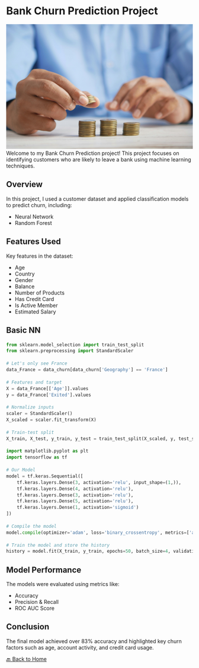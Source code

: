 # Bank Churn Prediction Project

![Bank](https://github.com/hyerinchung/hyerinchung.github.io/blob/main/images/bank_head.jpg?raw=true)
Welcome to my Bank Churn Prediction project! This project focuses on identifying customers who are likely to leave a bank using machine learning techniques.

## Overview

In this project, I used a customer dataset and applied classification models to predict churn, including:

- Neural Network
- Random Forest

## Features Used

Key features in the dataset:

- Age
- Country
- Gender
- Balance
- Number of Products
- Has Credit Card
- Is Active Member
- Estimated Salary

## Basic NN

```python
from sklearn.model_selection import train_test_split
from sklearn.preprocessing import StandardScaler

# Let's only see France
data_France = data_churn[data_churn['Geography'] == 'France']

# Features and target
X = data_France[['Age']].values
y = data_France['Exited'].values

# Normalize inputs
scaler = StandardScaler()
X_scaled = scaler.fit_transform(X)

# Train-test split
X_train, X_test, y_train, y_test = train_test_split(X_scaled, y, test_size=0.2, random_state=1015)

import matplotlib.pyplot as plt
import tensorflow as tf

# Our Model
model = tf.keras.Sequential([
    tf.keras.layers.Dense(3, activation='relu', input_shape=(1,)),
    tf.keras.layers.Dense(4, activation='relu'),
    tf.keras.layers.Dense(3, activation='relu'),
    tf.keras.layers.Dense(5, activation='relu'),
    tf.keras.layers.Dense(1, activation='sigmoid')
])

# Compile the model
model.compile(optimizer='adam', loss='binary_crossentropy', metrics=['accuracy'])

# Train the model and store the history
history = model.fit(X_train, y_train, epochs=50, batch_size=4, validation_split=0.1)
```

## Model Performance

The models were evaluated using metrics like:

- Accuracy
- Precision & Recall
- ROC AUC Score

## Conclusion

The final model achieved over 83% accuracy and highlighted key churn factors such as age, account activity, and credit card usage.

[🔙 Back to Home](../index.html)
